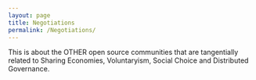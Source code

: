```yaml
---
layout: page
title: Negotiations
permalink: /Negotiations/
---
```



This is about the OTHER open source communities that are tangentially related to Sharing Economies, Voluntaryism, Social Choice and Distributed Governance.